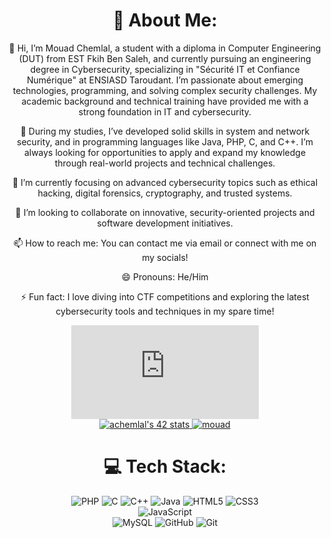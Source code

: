<div align="center">

# 💫 About Me:
👋 Hi, I’m Mouad Chemlal, a student with a diploma in Computer Engineering (DUT) from EST Fkih Ben Saleh, and currently pursuing an engineering degree in Cybersecurity, specializing in "Sécurité IT et Confiance Numérique" at ENSIASD Taroudant. I’m passionate about emerging technologies, programming, and solving complex security challenges. My academic background and technical training have provided me with a strong foundation in IT and cybersecurity.

👀 During my studies, I’ve developed solid skills in system and network security, and in programming languages like Java, PHP, C, and C++. I’m always looking for opportunities to apply and expand my knowledge through real-world projects and technical challenges.

🌱 I’m currently focusing on advanced cybersecurity topics such as ethical hacking, digital forensics, cryptography, and trusted systems.

💞️ I’m looking to collaborate on innovative, security-oriented projects and software development initiatives.

📫 How to reach me: You can contact me via email or connect with me on my socials!

😄 Pronouns: He/Him

⚡ Fun fact: I love diving into CTF competitions and exploring the latest cybersecurity tools and techniques in my spare time!

<iframe src="https://tryhackme.com/api/v2/badges/public-profile?userPublicId=3206408" style='border:none;'></iframe>
<div align="center">
  <a href="https://github.com/oakoudad/badge42">
    <img src="https://badge.mediaplus.ma/binary/achemlal" alt="achemlal's 42 stats" />
    <img src="https://badge.mediaplus.ma/binary/achemlal" style='border:none;' alt="mouad" />
  </a>
</div>

# 💻 Tech Stack:
![PHP](https://img.shields.io/badge/php-%23777BB4.svg?style=for-the-badge&logo=php&logoColor=white) 
![C](https://img.shields.io/badge/c-%2300599C.svg?style=for-the-badge&logo=c&logoColor=white) 
![C++](https://img.shields.io/badge/c++-%2300599C.svg?style=for-the-badge&logo=c%2B%2B&logoColor=white) 
![Java](https://img.shields.io/badge/java-%23ED8B00.svg?style=for-the-badge&logo=openjdk&logoColor=white) 
![HTML5](https://img.shields.io/badge/html5-%23E34F26.svg?style=for-the-badge&logo=html5&logoColor=white) 
![CSS3](https://img.shields.io/badge/css3-%231572B6.svg?style=for-the-badge&logo=css3&logoColor=white)  
![JavaScript](https://img.shields.io/badge/javascript-%23323330.svg?style=for-the-badge&logo=javascript&logoColor=%23F7DF1E)  
![MySQL](https://img.shields.io/badge/mysql-4479A1.svg?style=for-the-badge&logo=mysql&logoColor=white) 
![GitHub](https://img.shields.io/badge/github-%23121011.svg?style=for-the-badge&logo=github&logoColor=white) 
![Git](https://img.shields.io/badge/git-%23F05033.svg?style=for-the-badge&logo=git&logoColor=white)
</div>